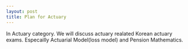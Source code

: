 ```yaml
---
layout: post
title: Plan for Actuary
---
```


In Actuary category. We will discuss actuary realated Korean actuary exams.
Especailly Actuarial Model(loss model) and Pension Mathematics.

